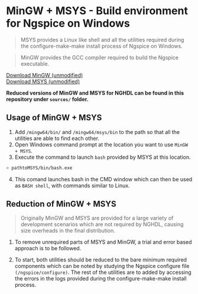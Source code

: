 # MinGW + MSYS - Build environment for Ngspice on Windows
> MSYS provides a Linux like shell and all the utilities required during the configure-make-make install process of Ngspice on Windows.

> MinGW provides the GCC compiler required to build the Ngspice executable.

[Download MinGW (unmodified)](https://sourceforge.net/projects/mingw-w64/files/Toolchains%20targetting%20Win64/Personal%20Builds/mingw-builds/8.1.0/threads-posix/seh/x86_64-8.1.0-release-posix-seh-rt_v6-rev0.7z)\
[Download MSYS (unmodified)](https://sourceforge.net/projects/mingw-w64/files/External%20binary%20packages%20%28Win64%20hosted%29/MSYS%20%2832-bit%29/MSYS-20111123.zip/download)

**Reduced versions of MinGW and MSYS for NGHDL can be found in this repository under `sources/` folder.**

## Usage of MinGW + MSYS
1. Add `/mingw64/bin/` and `/mingw64/msys/bin` to the path so that all the utilities are able to find each other.
2. Open Windows command prompt at the location you want to use `MinGW + MSYS`.
3. Execute the command to launch `bash` provided by MSYS at this location.
  ```sh
  > pathtoMSYS/bin/bash.exe
  ```
 4. This comand launches bash in the CMD window which can then be used as `BASH shell`, with commands similar to Linux.
 
 
## Reduction of MinGW + MSYS
> Originally MinGW and MSYS are provided for a large variety of development scenarios which are not required by NGHDL, causing size overheads in the final distribution.

1. To remove unrequired parts of MSYS and MinGW, a trial and error based approach is to be followed.

2. To start, both utilities should be reduced to the bare minimum required components which can be noted by studying the Ngspice configure file `(/ngspice/configure)`.
The rest of the utilities are to added by accessing the errors in the logs provided during the configure-make-make install process.

